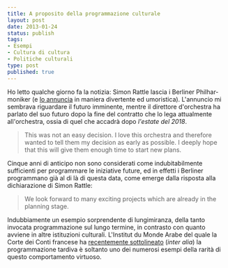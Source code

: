 ```yaml
--- 
title: A proposito della programmazione culturale
layout: post
date: 2013-01-24
status: publish
tags: 
- Esempi
- Cultura di cultura
- Politiche culturali
type: post
published: true
---
```


Ho letto qualche giorno fa la notizia: <span lang="en">Simon Rattle</span> lascia i <span lang="de">Berliner Philharmoniker</span> (e [lo annuncia][1] in maniera divertente ed umoristica). L'annuncio mi sembrava riguardare il futuro imminente, mentre il direttore d'orchestra ha parlato del suo futuro dopo la fine del contratto che lo lega attualmente all'orchestra, ossia di quel che accadrà dopo *l'estate del 2018*.

<blockquote lang="en">This was not an easy decision. I love this orchestra and therefore wanted to tell them my decision as early as possible. I deeply hope that this will give them enough time to start new plans.</blockquote>

Cinque anni di anticipo non sono considerati come indubitabilmente sufficienti per programmare le iniziative future, ed in effetti i <span lang="de">Berliner</span> programmano già al di là di questa data, come emerge dalla risposta alla dichiarazione di <span lang="en">Simon Rattle</span>:

><span lang="en">We look forward to many exciting projects which are already in the planning stage.</span>

Indubbiamente un esempio sorprendente di lungimiranza, della tanto invocata programmazione sul lungo termine, in contrasto con quanto avviene in altre istituzioni culturali. L'<span lang="fr">Institut du Monde Arabe</span> del quale la Corte dei Conti francese ha [recentemente sottolineato][2] (<i lang="la">inter alia</i>) la programmazione tardiva è soltanto uno dei numerosi esempi della rarità di questo comportamento virtuoso.

[1]: http://www.the-wagnerian.com/2013/01/simon-rattle-resigns-from-berliner.html "La notizia riportata in inglese su The Wagnerian"
[2]: http://www.lejournaldesarts.fr/jda/archives/docs_article/108088/ima--la-cour-des-comptes-remet-le-couvert.php "In francese, su Le Journal des Arts (solo un riassunto è disponibile gratuitamente)"